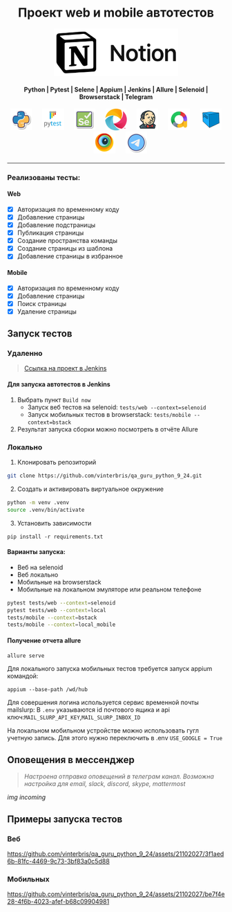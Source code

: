 <h1 align="center">Проект web и mobile автотестов</h1>
<p align="center">
<a href="https://notion.so">
  <img src="resources/images/notion.png" width="" height="110">
</a>
</p>



<h4 align="center">Python | Pytest | Selene | Appium | Jenkins | Allure | Selenoid | Browserstack | Telegram</h4>
<h4 align="center">
<img height="50" src="resources/images/Python.png"/>      &nbsp;&nbsp;&nbsp;&nbsp;&nbsp;
<img height="50" src="resources/images/Pytest.svg"/>      &nbsp;&nbsp;&nbsp;&nbsp;&nbsp;
<img height="50" src="resources/images/Selene.png"/>      &nbsp;&nbsp;&nbsp;&nbsp;&nbsp;
<img height="50" src="resources/images/appium.png"/>      &nbsp;&nbsp;&nbsp;&nbsp;&nbsp;
<img height="50" src="resources/images/jenkins.png"/>     &nbsp;&nbsp;&nbsp;&nbsp;&nbsp;
<img height="50" src="resources/images/allure.png"/>      &nbsp;&nbsp;&nbsp;&nbsp;&nbsp;
<img height="50" src="resources/images/Selenoid.svg"/>    &nbsp;&nbsp;&nbsp;&nbsp;&nbsp;
<img height="50" src="resources/images/browserstack.png"/>    &nbsp;&nbsp;&nbsp;&nbsp;&nbsp;
<img height="50" src="resources/images/telegram.png"/>
</h4>



---

### Реализованы тесты:
#### Web
- [x] Авторизация по временному коду
- [x] Добавление страницы
- [x] Добавление подстраницы
- [x] Публикация страницы
- [x] Создание пространства команды
- [x] Создание страницы из шаблона
- [x] Добавление страницы в избранное
#### Mobile
- [x] Авторизация по временному коду
- [x] Добавление страницы
- [x] Поиск страницы
- [x] Удаление страницы

## Запуск тестов

### Удаленно
> <a target="_blank" href="https://jenkins.autotests.cloud/job/C09-vbr_s-diploma/">Ссылка на проект в Jenkins</a>
#### Для запуска автотестов в Jenkins

1. Выбрать пункт `Build now`  
   * Запуск веб тестов на selenoid: `tests/web --context=selenoid`  
   * Запуск мобильных тестов в browserstack: `tests/mobile --context=bstack`  
2. Результат запуска сборки можно посмотреть в отчёте Allure


### Локально

1. Клонировать репозиторий 
```bash
git clone https://github.com/vinterbris/qa_guru_python_9_24.git
```
2. Создать и активировать виртуальное окружение
```bash
python -m venv .venv 
source .venv/bin/activate 
```
3. Установить зависимости
```
pip install -r requirements.txt 
```

#### Варианты запуска:

* Веб на selenoid
* Веб локально
* Мобильные на browserstack
* Мобильные на локальном эмуляторе или реальном телефоне

```bash
pytest tests/web --context=selenoid
pytest tests/web --context=local
tests/mobile --context=bstack
tests/mobile --context=local_mobile
```

#### Получение отчета allure
```bazaar
allure serve
```


Для локального запуска мобильных тестов требуется запуск appium командой:

```
appium --base-path /wd/hub
```

Для совершения логина используется сервис временной почты mailslurp:
В `.env` указываются id почтового ящика и api ключ:`MAIL_SLURP_API_KEY`,`MAIL_SLURP_INBOX_ID`

На локальном мобильном устройстве можно использовать гугл учетную запись. Для этого нужно переключить в .env
`USE_GOOGLE = True`

## Оповещения в мессенджер

> _Настроена отправка оповещений в телеграм канал. Возможна настройка для email, slack, discord, skype, mattermost_

_img incoming_


## Примеры запуска тестов

### Веб
https://github.com/vinterbris/qa_guru_python_9_24/assets/21102027/3f1aed6b-81fc-4469-9c73-3bf83a0c5d88

### Мобильных
https://github.com/vinterbris/qa_guru_python_9_24/assets/21102027/be7f4e28-4f6b-4023-afef-b68c09904981



